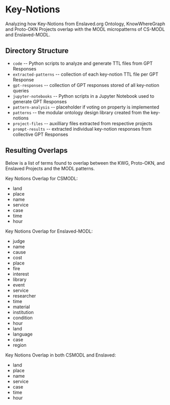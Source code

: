 # Key-Notions
Analyzing how Key-Notions from Enslaved.org Ontology, KnowWhereGraph and Proto-OKN Projects overlap with the MODL micropatterns of CS-MODL and Enslaved-MODL.

## Directory Structure
* `code` -- Python scripts to analyze and generate TTL files from GPT Responses
* `extracted-patterns` -- collection of each key-notion TTL file per GPT Response
* `gpt-responses` -- collection of GPT responses stored of all key-notion queries
* `jupyter-notebooks` -- Python scripts in a Jupyter Notebook used to generate GPT Responses
* `pattern-analysis` -- placeholder if voting on property is implemented
* `patterns` -- the modular ontology design library created from the key-notions
* `project-files` -- auxilliary files extracted from respective projects
* `prompt-results` -- extracted individual key-notion responses from collective GPT Responses

## Resulting Overlaps
Below is a list of terms found to overlap between the KWG, Proto-OKN, and Enslaved Projects and the MODL patterns. 

Key Notions Overlap for CSMODL:
* land
* place
* name
* service
* case
* time
* hour

Key Notions Overlap for Enslaved-MODL:
* judge
* name
* cause
* cost
* place
* fire
* interest
* library
* event
* service
* researcher
* time
* material
* institution
* condition
* hour
* land
* language
* case
* region

Key Notions Overlap in both CSMODL and Enslaved:
* land
* place
* name
* service
* case
* time
* hour

